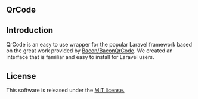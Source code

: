QrCode
---

## Introduction
QrCode is an easy to use wrapper for the popular Laravel framework based on the great work provided by [Bacon/BaconQrCode](https://github.com/Bacon/BaconQrCode).  We created an interface that is familiar and easy to install for Laravel users.

## License

This software is released under the [MIT license.](https://opensource.org/licenses/MIT)
